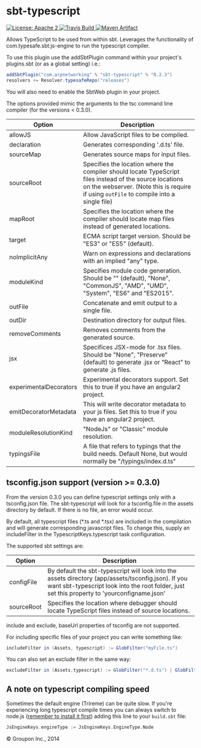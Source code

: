 sbt-typescript
==============

<a href="https://raw.githubusercontent.com/ArpNetworking/sbt-typescript/master/LICENSE">
    <img src="https://img.shields.io/hexpm/l/plug.svg"
         alt="License: Apache 2">
</a>
<a href="https://travis-ci.org/ArpNetworking/sbt-typescript/">
    <img src="https://travis-ci.org/ArpNetworking/sbt-typescript.png"
         alt="Travis Build">
</a>
<a href="http://search.maven.org/#search%7Cga%7C1%7Cg%3A%22com.arpnetworking%22%20a%3A%22sbt-typescript%22">
    <img src="https://img.shields.io/maven-central/v/com.arpnetworking/sbt-typescript.svg"
         alt="Maven Artifact">
</a>

Allows TypeScript to be used from within sbt. Leverages the functionality of com.typesafe.sbt:js-engine to run the
typescript compiler.

To use this plugin use the addSbtPlugin command within your project's plugins.sbt (or as a global setting) i.e.:

```scala
addSbtPlugin("com.arpnetworking" % "sbt-typescript" % "0.2.3")
resolvers += Resolver.typesafeRepo("releases")
```

You will also need to enable the SbtWeb plugin in your project.

The options provided mimic the arguments to the tsc command line compiler (for the versions < 0.3.0).

Option                 | Description
-----------------------|------------
allowJS                | Allow JavaScript files to be compiled.
declaration            | Generates corresponding '.d.ts' file.
sourceMap              | Generates source maps for input files.
sourceRoot             | Specifies the location where the compiler should locate TypeScript files instead of the source locations on the webserver. (Note this is require if using `outFile` to compile into a single file)
mapRoot                | Specifies the location where the compiler should locate map files instead of generated locations.
target                 | ECMA script target version. Should be "ES3" or "ES5" (default).
noImplicitAny          | Warn on expressions and declarations with an implied "any" type.
moduleKind             | Specifies module code generation. Should be "" (default), "None", "CommonJS", "AMD", "UMD", "System", "ES6" and "ES2015".
outFile                | Concatenate and emit output to a single file.
outDir                 | Destination directory for output files.
removeComments         | Removes comments from the generated source.
jsx                    | Specifices JSX-mode for .tsx files. Should be "None", "Preserve" (default) to generate .jsx or "React" to generate .js files.
experimentalDecorators | Experimental decorators support. Set this to true if you have an angular2 project.
emitDecoratorMetadata  | This will write decorator metadata to your js files. Set this to true if you have an angular2 project.
moduleResolutionKind   | "NodeJs" or "Classic" module resolution.
typingsFile            | A file that refers to typings that the build needs. Default None, but would normally be "/typings/index.d.ts"

tsconfig.json support (version >= 0.3.0)
----------------------------------------

From the version 0.3.0 you can define typescript settings only with a tsconfig.json file. The sbt-typescript will look for a tsconfig.file in the assets
directory by default. If there is no file, an error would occur.

By default, all typescript files (*.ts and *.tsx) are included in the compilation and will generate corresponding javascript
files.  To change this, supply an includeFilter in the TypescriptKeys.typescript task configuration.

The supported sbt settings are:

Option                 | Description
-----------------------|------------
configFile             | By default the sbt-typescript will look into the assets directory (app/assets/tsconfig.json). If you want sbt-typescript look into the root folder, just set this property to 'yourconfigname.json'
sourceRoot             | Specifies the location where debugger should locate TypeScript files instead of source locations.

include and exclude, baseUrl properties of tsconfig are not supported.


For including specific files of your project you can write something like:

```scala
includeFilter in (Assets, typescript) := GlobFilter("myFile.ts")
```

You can also set an exclude filter in the same way:

```scala
excludeFilter in (Assets,typescript) := GlobFilter("*.d.ts") | GlobFilter("*.spec.ts") | GlobFilter("**/typings")
```

A note on typescript compiling speed
------------------------------------

Sometimes the default engine (Trireme) can be quite slow. If you're experiencing long typescript compile times you can always switch to node.js ([remember to install it first](http://nodejs.org/download/)) adding this line to your `build.sbt` file:

```scala
JsEngineKeys.engineType := JsEngineKeys.EngineType.Node
```

&copy; Groupon Inc., 2014
